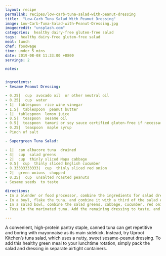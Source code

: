 ```yaml
---
layout: recipe
permalink: recipes/low-carb-tuna-salad-with-peanut-dressing
title:  "Low-Carb Tuna Salad With Peanut Dressing"
image: Low-Carb-Tuna-Salad-with-Peanut-Dressing.jpg
imagecredit: "unsplash.com"
categories:  healthy dairy-free gluten-free salad
tags:  healthy dairy-free gluten-free salad
meal: lunch
chef: foodwage
time: under 5 mins
date: 2019-08-08 11:33:00 +0800
servings: 2

notes:


ingredients:
- Sesame Peanut Dressing:

- 0.25|  cup  avocado oil  or other neutral oil
- 0.25|  cup  water
- 1|  tablespoon  rice wine vinegar
- 1.5|  tablespoon  peanut butter
- 1|  tablespoon  lemon juice
- 0.5|  teaspoon  sesame oil
- 0.5|  teaspoon  tamari or soy sauce certified gluten-free if necessary
- 0.25|  teaspoon  maple syrup
- Pinch of salt

- Supergreen Tuna Salad:

- 1|  can albacore tuna  drained
- 4|  cup  salad greens
- 2|  cup  thinly sliced Napa cabbage
- 0.5|  cup  thinly sliced English cucumber
- 0.33333333333|  cup  thinly sliced red onion
- 2|  green onions  chopped
- 0.25|  cup  unsalted roasted peanuts
- Sesame seeds  to taste

directions:
- In a blender or food processor, combine the ingredients for salad dressing. It makes 6 ounces.
- In a bowl, flake the tuna, and combine it with a third of the salad dressing (1/4 cup)*. If the tuna is unsalted, add 1/4 teaspoon salt as well. Set aside to marinate for 10 minutes.
- In a salad bowl, combine the salad greens, cabbage, cucumber, red onion, green onions and peanuts.
- Toss in the marinated tuna. Add the remaining dressing to taste, and divide between 2 plates. Garnish with sesame seeds.

---
```


A convenient, high-protein pantry staple, canned tuna can get repetitive and boring with mayonnaise as its main sidekick. Instead, try Uproot Kitchen’s tuna salad, which uses a nutty, sweet sesame-peanut dressing. To add this healthy green meal to your lunchtime rotation, simply pack the salad and dressing in separate airtight containers.